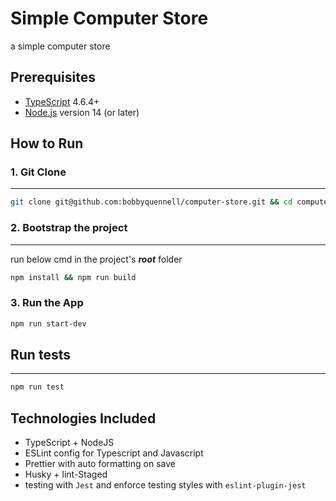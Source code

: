 # Simple Computer Store

a simple computer store

## Prerequisites

- [TypeScript](https://www.typescriptlang.org/download) 4.6.4+
- [Node.js](https://nodejs.org/en/) version 14 (or later)
  
## How to Run

### 1. Git Clone

---

```bash
git clone git@github.com:bobbyquennell/computer-store.git && cd computer-store
```

### 2. Bootstrap the project

---

 run below cmd in the project's ***root*** folder

 ```bash
 npm install && npm run build
 ```

### 3. Run the App

```bash
npm run start-dev 
```

## Run tests

---

 ```bash
 npm run test
 ```

## Technologies Included

- TypeScript + NodeJS
- ESLint config for Typescript and Javascript
- Prettier with auto formatting on save
- Husky + lint-Staged
- testing with `Jest` and enforce testing styles with `eslint-plugin-jest`
